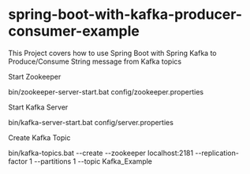 # spring-boot-with-kafka-producer-consumer-example

This Project covers how to use Spring Boot with Spring Kafka to Produce/Consume String message from Kafka topics

Start Zookeeper

bin/zookeeper-server-start.bat config/zookeeper.properties


Start Kafka Server

bin/kafka-server-start.bat config/server.properties

Create Kafka Topic

bin/kafka-topics.bat --create --zookeeper localhost:2181 --replication-factor 1 --partitions 1 --topic Kafka_Example

